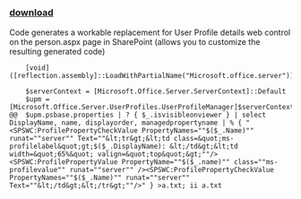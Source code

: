 ﻿---
pid:            1081
poster:         Peter
title:          
date:           2009-05-06 11:02:02
format:         posh
parent:         0
parent:         0

---

# 

### [download](1081.ps1)

Code generates a workable replacement for User Profile details web control on the person.aspx page in SharePoint (allows you to customize the resulting generated code)

```posh
	[void]([reflection.assembly]::LoadWithPartialName("Microsoft.office.server"))

	$serverContext = [Microsoft.Office.Server.ServerContext]::Default
	$upm = [Microsoft.Office.Server.UserProfiles.UserProfileManager]$serverContext
@@	$upm.psbase.properties | ? { $_.isvisibleonviewer } | select DisplayName, name, displayorder, managedpropertyname | % { "<SPSWC:ProfilePropertyCheckValue PropertyNames=""$($_.Name)"" runat=""server"" Text=""&lt;tr&gt;&lt;td class=&quot;ms-profilelabel&quot;gt;$($_.DisplayName): &lt;/td&gt;&lt;td width=&quot;65%&quot; valign=&quot;top&quot;&gt;""/><SPSWC:ProfilePropertyValue PropertyName=""$($_.name)"" class=""ms-profilevalue"" runat=""server"" /><SPSWC:ProfilePropertyCheckValue PropertyNames=""$($_.Name)"" runat=""server"" Text=""&lt;/td&gt;&lt;/tr&gt;""/>" } >a.txt; ii a.txt

```
